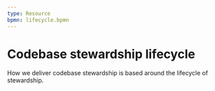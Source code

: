 ```yaml
---
type: Resource
bpmn: lifecycle.bpmn
---
```


# Codebase stewardship lifecycle

How we deliver codebase stewardship is based around the lifecycle of stewardship.